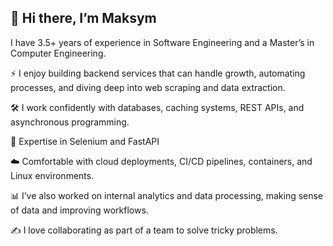 ## 👋 Hi there, I’m Maksym

I have 3.5+ years of experience in Software Engineering and a Master’s in Computer Engineering.

⚡ I enjoy building backend services that can handle growth, automating processes, and diving deep into web scraping and data extraction.

🛠️ I work confidently with databases, caching systems, REST APIs, and asynchronous programming.

🤖 Expertise in Selenium and FastAPI

☁️ Comfortable with cloud deployments, CI/CD pipelines, containers, and Linux environments.

📊 I’ve also worked on internal analytics and data processing, making sense of data and improving workflows.

✍️ I love collaborating as part of a team to solve tricky problems.

